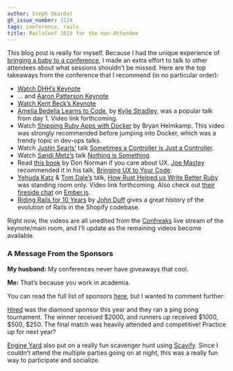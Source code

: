 ```yaml
---
author: Steph Skardal
gh_issue_number: 1124
tags: conference, rails
title: RailsConf 2015 for the non-Attendee
---
```


This blog post is really for myself. Because I had the unique experience of [bringing a baby to a conference](/blog/2015/04/27/how-to-bring-baby-to-tech-conference), I made an extra effort to talk to other attendees about what sessions shouldn’t be missed. Here are the top takeaways from the conference that I recommend (in no particular order):

- [Watch DHH’s Keynote](http://confreaks.tv/videos/railsconf2015-opening-keynote)
- ... and [Aaron Patterson Keynote](http://confreaks.tv/videos/railsconf2015-keynote-day-2-opening)
- [Watch Kent Beck’s Keynote](http://confreaks.tv/videos/railsconf2015-closing-keynote)
- [Amelia Bedelia Learns to Code](http://confreaks.tv/videos/railsconf2015-amelia-bedelia-learns-to-code), by [Kylie Stradley](https://twitter.com/kyfast), was a popular talk from day 1. Video link forthcoming.
- Watch [Shipping Ruby Apps with Docker](https://www.youtube.com/watch?v=mVN7aTqr550) by Bryan Helmkamp. This video was strongly recommended before jumping into Docker, which was a trendy topic in dev-ops talks.
- Watch [Justin Searls’](https://twitter.com/searls) talk [Sometimes a Controller is Just a Controller](http://confreaks.tv/videos/railsconf2015-sometimes-a-controller-is-just-a-controller).
- Watch [Sandi Metz’s](https://twitter.com/sandimetz) talk [Nothing is Something](http://confreaks.tv/videos/railsconf2015-nothing-is-something).
- Read [this book](https://en.wikipedia.org/wiki/The_Design_of_Everyday_Things) by Don Norman if you care about UX. [Joe Mastey](https://twitter.com/jmmastey) recommended it in his talk, [Bringing UX to Your Code](http://confreaks.tv/videos/railsconf2015-bringing-ux-to-your-code).
- [Yehuda Katz](https://twitter.com/wycats) & [Tom Dale’s](https://twitter.com/tomdale) talk, [How Rust Helped us Write Better Ruby](http://confreaks.tv/videos/railsconf2015-bending-the-curve-how-rust-helped-us-write-better-ruby) was standing room only. Video link forthcoming. Also check out [their fireside chat](https://www.youtube.com/watch?v=0B9XjwoaCNM) on [Ember.js](https://emberjs.com/).
- [Riding Rails for 10 Years](http://confreaks.tv/videos/railsconf2015-riding-rails-for-10-years) by [John Duff](https://twitter.com/johnduff) gives a great history of the evolution of Rails in the Shopify codebase.

Right now, the videos are all unedited from the [Confreaks](http://www.confreaks.com/) live stream of the keynote/main room, and I’ll update as the remaining videos become available.

### A Message From the Sponsors

**My husband:** My conferences never have giveaways that cool.

**Me:** That’s because you work in academia.

You can read the full list of sponsors [here](https://railsconf.com/2015/sponsors), but I wanted to comment further:

[Hired](https://hired.com/) was the diamond sponsor this year and they ran a ping pong tournament. The winner received $2000, and runners up received $1000, $500, $250. The final match was heavily attended and competitive! Practice up for next year?

[Engine Yard](https://www.engineyard.com/) also put on a really fun scavenger hunt using [Scavify](https://www.scavify.com/). Since I couldn’t attend the multiple parties going on at night, this was a really fun way to participate and socialize.
